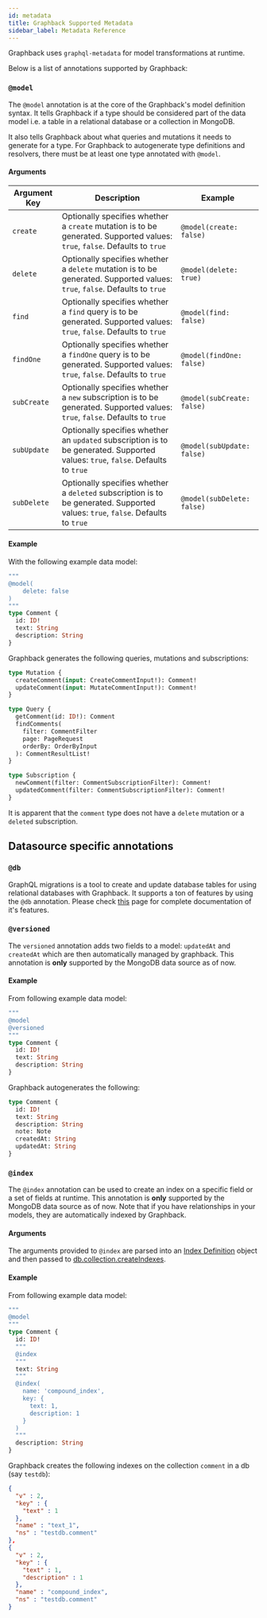 ```yaml
---
id: metadata
title: Graphback Supported Metadata
sidebar_label: Metadata Reference
---
```


Graphback uses `graphql-metadata` for model transformations at runtime.
<!-- TODO: Why was metadata chosen over directives -->

Below is a list of annotations supported by Graphback:

### `@model`

The `@model` annotation is at the core of the Graphback's model definition syntax. It tells Graphback if a type should be considered part of the data model i.e. a table in a relational database or a collection in MongoDB.

It also tells Graphback about what queries and mutations it needs to generate for a type. For Graphback to autogenerate type definitions and resolvers, there must be at least one type annotated with `@model`.

#### Arguments

| Argument Key | Description | Example |
|-|-|-|
| `create` | Optionally specifies whether a `create` mutation is to be generated. Supported values: `true`, `false`. Defaults to `true` | `@model(create: false)` |
| `delete` | Optionally specifies whether a `delete` mutation is to be generated. Supported values: `true`, `false`. Defaults to `true` | `@model(delete: true)` |
| `find` | Optionally specifies whether a `find` query is to be generated. Supported values: `true`, `false`. Defaults to `true` | `@model(find: false)` |
| `findOne` | Optionally specifies whether a `findOne` query is to be generated. Supported values: `true`, `false`. Defaults to `true` | `@model(findOne: false)` |
| `subCreate` | Optionally specifies whether a `new` subscription is to be generated. Supported values: `true`, `false`. Defaults to `true` | `@model(subCreate: false)` |
| `subUpdate` | Optionally specifies whether an `updated` subscription is to be generated. Supported values: `true`, `false`. Defaults to `true` | `@model(subUpdate: false)` |
| `subDelete` | Optionally specifies whether a `deleted` subscription is to be generated. Supported values: `true`, `false`. Defaults to `true` | `@model(subDelete: false)` |

#### Example

With the following example data model:

```graphql
"""
@model(
    delete: false
)
"""
type Comment {
  id: ID!
  text: String
  description: String
}
```

Graphback generates the following queries, mutations and subscriptions:
```graphql
type Mutation {
  createComment(input: CreateCommentInput!): Comment!
  updateComment(input: MutateCommentInput!): Comment!
}

type Query {
  getComment(id: ID!): Comment
  findComments(
    filter: CommentFilter
    page: PageRequest
    orderBy: OrderByInput
  ): CommentResultList!
}

type Subscription {
  newComment(filter: CommentSubscriptionFilter): Comment!
  updatedComment(filter: CommentSubscriptionFilter): Comment!
}

```

It is apparent that the `comment` type does not have a `delete` mutation or a `deleted` subscription.

## Datasource specific annotations

### `@db`

GraphQL migrations is a tool to create and update database tables for using relational databases with Graphback. It supports a ton of features by using the `@db` annotation. Please check [this](https://www.npmjs.com/package/graphql-migrations) page for complete documentation of it's features.

### `@versioned`

The `versioned` annotation adds two fields to a model: `updatedAt` and `createdAt` which are then automatically managed by graphback. This annotation is **only** supported by the MongoDB data source as of now.

#### Example

From following example data model:

```graphql
"""
@model
@versioned
"""
type Comment {
  id: ID!
  text: String
  description: String
}
```

Graphback autogenerates the following:

```graphql
type Comment {
  id: ID!
  text: String
  description: String
  note: Note
  createdAt: String
  updatedAt: String
}
```

### `@index`

The `@index` annotation can be used to create an index on a specific field or a set of fields at runtime. This annotation is **only** supported by the MongoDB data source as of now. Note that if you have relationships in your models, they are automatically indexed by Graphback.

#### Arguments

The arguments provided to `@index` are parsed into an [Index Definition](https://mongodb.github.io/node-mongodb-native/3.5/api/Collection.html#~IndexDefinition) object and then passed to [db.collection.createIndexes](https://mongodb.github.io/node-mongodb-native/3.5/api/Collection.html#createIndexes). 

#### Example

From following example data model:

```graphql
"""
@model
"""
type Comment {
  id: ID!
  """
  @index
  """
  text: String
  """
  @index(
    name: 'compound_index',
    key: {
      text: 1,
      description: 1
    }
  )
  """
  description: String
}
```

Graphback creates the following indexes on the collection `comment` in a db (say `testdb`):

```json
{
  "v" : 2,
  "key" : {
    "text" : 1
  },
  "name" : "text_1",
  "ns" : "testdb.comment"
},
{
  "v" : 2,
  "key" : {
    "text" : 1,
    "description" : 1
  },
  "name" : "compound_index",
  "ns" : "testdb.comment"
}
```